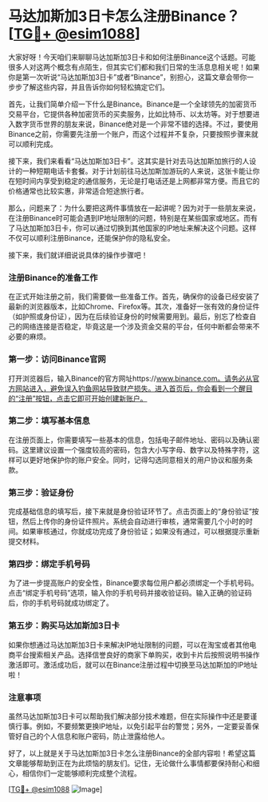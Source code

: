# 马达加斯加3日卡怎么注册Binance？[[TG💪+ @esim1088](https://t.me/s/esim1088)]

大家好呀！今天咱们来聊聊马达加斯加3日卡和如何注册Binance这个话题。可能很多人对这两个概念有点陌生，但其实它们都和我们日常的生活息息相关呢！如果你是第一次听说“马达加斯加3日卡”或者“Binance”，别担心，这篇文章会带你一步步了解这些内容，并且告诉你如何轻松搞定它们。

首先，让我们简单介绍一下什么是Binance。Binance是一个全球领先的加密货币交易平台，它提供各种加密货币的买卖服务，比如比特币、以太坊等。对于想要进入数字货币世界的朋友来说，Binance绝对是一个非常不错的选择。不过，要使用Binance之前，你需要先注册一个账户，而这个过程并不复杂，只要按照步骤来就可以顺利完成。

接下来，我们来看看“马达加斯加3日卡”。这其实是针对去马达加斯加旅行的人设计的一种短期电话卡套餐。对于计划前往马达加斯加游玩的人来说，这张卡能让你在短时间内享受到稳定的通信服务，无论是打电话还是上网都非常方便。而且它的价格通常也比较实惠，非常适合短途旅行者。

那么，问题来了：为什么要把这两件事情放在一起讲呢？因为对于一些朋友来说，在注册Binance时可能会遇到IP地址限制的问题，特别是在某些国家或地区。而有了马达加斯加3日卡，你可以通过切换到其他国家的IP地址来解决这个问题。这样不仅可以顺利注册Binance，还能保护你的隐私安全。

接下来，我们就详细说说具体的操作步骤吧！

### 注册Binance的准备工作

在正式开始注册之前，我们需要做一些准备工作。首先，确保你的设备已经安装了最新的浏览器版本，比如Chrome、Firefox等。其次，准备好一张有效的身份证件（如护照或身份证），因为在后续验证身份的时候需要用到。最后，别忘了检查自己的网络连接是否稳定，毕竟这是一个涉及资金交易的平台，任何中断都会带来不必要的麻烦。

### 第一步：访问Binance官网

打开浏览器后，输入Binance的官方网址https://www.binance.com。请务必从官方网站进入，避免误入钓鱼网站导致财产损失。进入首页后，你会看到一个醒目的“注册”按钮，点击它即可开始创建新账户。

### 第二步：填写基本信息

在注册页面上，你需要填写一些基本的信息，包括电子邮件地址、密码以及确认密码。这里建议设置一个强度较高的密码，包含大小写字母、数字以及特殊字符，这样可以更好地保护你的账户安全。同时，记得勾选同意相关的用户协议和服务条款。

### 第三步：验证身份

完成基础信息的填写后，接下来就是身份验证环节了。点击页面上的“身份验证”按钮，然后上传你的身份证件照片。系统会自动进行审核，通常需要几个小时的时间。如果审核通过，你就成功完成了身份验证；如果没有通过，可以根据提示重新提交材料。

### 第四步：绑定手机号码

为了进一步提高账户的安全性，Binance要求每位用户都必须绑定一个手机号码。点击“绑定手机号码”选项，输入你的手机号码并接收验证码。输入正确的验证码后，你的手机号码就成功绑定了。

### 第五步：购买马达加斯加3日卡

如果你想通过马达加斯加3日卡来解决IP地址限制的问题，可以在淘宝或者其他电商平台搜索相关产品。选择信誉良好的商家下单购买，收到卡片后按照说明书操作激活即可。激活成功后，就可以在Binance注册过程中切换至马达加斯加的IP地址啦！

### 注意事项

虽然马达加斯加3日卡可以帮助我们解决部分技术难题，但在实际操作中还是要谨慎行事。例如，不要频繁更换IP地址，以免引起平台的警觉；另外，一定要妥善保管好自己的个人信息和账户密码，防止泄露给他人。

好了，以上就是关于马达加斯加3日卡怎么注册Binance的全部内容啦！希望这篇文章能够帮助到正在为此烦恼的朋友们。记住，无论做什么事情都要保持耐心和细心，相信你们一定能够顺利完成整个流程。

[[TG💪+ @esim1088](https://t.me/s/esim1088) ![Image](https://i.postimg.cc/4NQfJmqS/Snipaste-2025-05-13-00-14-12.png)]